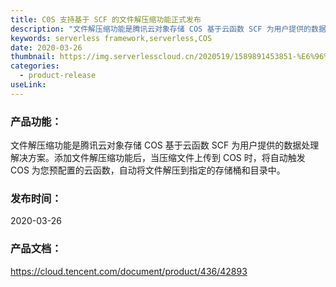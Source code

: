 ```yaml
---
title: C0S 支持基于 SCF 的文件解压缩功能正式发布
description: "文件解压缩功能是腾讯云对象存储 COS 基于云函数 SCF 为用户提供的数据处理解决方案"
keywords: serverless framework,serverless,COS
date: 2020-03-26
thumbnail: https://img.serverlesscloud.cn/2020519/1589891453851-%E6%96%87%E4%BB%B6%E8%A7%A3%E5%8E%8B.png
categories:
  - product-release
useLink: 
---
```


### 产品功能：

文件解压缩功能是腾讯云对象存储 COS 基于云函数 SCF 为用户提供的数据处理解决方案。添加文件解压缩功能后，当压缩文件上传到 COS 时，将自动触发 COS 为您预配置的云函数，自动将文件解压到指定的存储桶和目录中。


### 发布时间：
2020-03-26

### 产品文档：
https://cloud.tencent.com/document/product/436/42893
